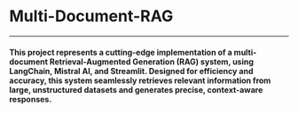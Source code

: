 # Multi-Document-RAG
-----
#### This project represents a cutting-edge implementation of a multi-document Retrieval-Augmented Generation (RAG) system, using **LangChain**, **Mistral AI**, and **Streamlit**. Designed for efficiency and accuracy, this system seamlessly retrieves relevant information from large, unstructured datasets and generates precise, context-aware responses. 
